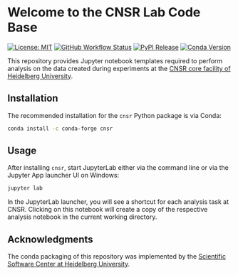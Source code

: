 # Welcome to the CNSR Lab Code Base

[![License: MIT](https://img.shields.io/badge/License-MIT-yellow.svg)](https://opensource.org/licenses/MIT)
[![GitHub Workflow Status](https://img.shields.io/github/actions/workflow/status/ssciwr/cnsr/ci.yml?branch=main)](https://github.com/ssciwr/cnsr/actions/workflows/ci.yml)
[![PyPI Release](https://img.shields.io/pypi/v/cnsr.svg)](https://pypi.org/project/cnsr)
[![Conda Version](https://img.shields.io/conda/vn/conda-forge/cnsr.svg)](https://anaconda.org/conda-forge/cnsr)

This repository provides Jupyter notebook templates required to perform analysis on the data created during experiments at the [CNSR core facility of Heidelberg University](https://cnsr.uni-heidelberg.de/).

## Installation

The recommended installation for the `cnsr` Python package is via Conda:

```bash
conda install -c conda-forge cnsr
```

## Usage

After installing `cnsr`, start JupyterLab either via the command line or via the Jupyter App launcher UI on Windows:

```bash
jupyter lab
```

In the JupyterLab launcher, you will see a shortcut for each analysis task at CNSR. Clicking on this notebook will create a copy of the respective analysis notebook in the current working directory.

## Acknowledgments

The conda packaging of this repository was implemented by the [Scientific Software Center at Heidelberg University](https://ssc.uni-heidelberg.de).
